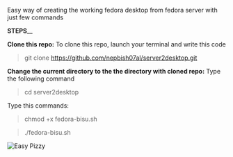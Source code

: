 Easy way of creating the working fedora desktop from fedora server with just few commands

**STEPS**__

**Clone this repo:**
To clone this repo, launch your terminal and write this code
>git clone https://github.com/nepbish07al/server2desktop.git

**Change the current directory to the the directory with cloned repo:** Type the following command
>cd server2desktop

Type this commands:
>chmod +x fedora-bisu.sh

> ./fedora-bisu.sh


![Easy Pizzy](https://myoctocat.com/assets/images/base-octocat.svg)
